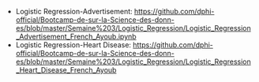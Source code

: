 <ul>
	<li>Logistic Regression-Advertisement:&nbsp;<a href="https://github.com/dphi-official/Bootcamp-de-sur-la-Science-des-donn-es/blob/master/Semaine%203/Logistic_Regression/Logistic_Regression_Advertisement_French_Ayoub.ipynb" target="_blank">https://github.com/dphi-official/Bootcamp-de-sur-la-Science-des-donn-es/blob/master/Semaine%203/Logistic_Regression/Logistic_Regression_Advertisement_French_Ayoub.ipynb</a></li>
	<li>Logistic Regression-Heart Disease:&nbsp;<a href="https://github.com/dphi-official/Bootcamp-de-sur-la-Science-des-donn-es/blob/master/Semaine%203/Logistic_Regression/Logistic_Regression_Heart_Disease_French_Ayoub" target="_blank">https://github.com/dphi-official/Bootcamp-de-sur-la-Science-des-donn-es/blob/master/Semaine%203/Logistic_Regression/Logistic_Regression_Heart_Disease_French_Ayoub</a></li>
</ul>